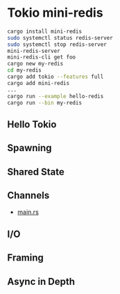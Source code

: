# Tokio mini-redis
```bash
cargo install mini-redis
sudo systemctl status redis-server
sudo systemctl stop redis-server
mini-redis-server
mini-redis-cli get foo
cargo new my-redis
cd my-redis
cargo add tokio --features full
cargo add mini-redis
...
cargo run --example hello-redis
cargo run --bin my-redis
```
## Hello Tokio
## Spawning
## Shared State
## Channels
- [main.rs](my-redis/src/main.rs)
## I/O
## Framing
## Async in Depth